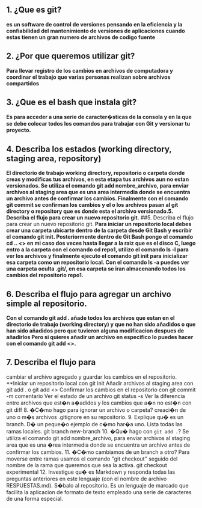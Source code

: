 ## 1. ¿Que es git?
**es un software de control de versiones  pensando en la eficiencia y la confiabilidad del mantenimiento de versiones de aplicaciones cuando estas tienen un gran numero de archivos de codigo fuente**
## 2. ¿Por que queremos utilizar git?
**Para llevar registro de los cambios en archivos de computadora y coordinar el trabajo que varias personas realizan sobre archivos compartidos**
## 3. ¿Que es el bash que instala git?
**Es para acceder a una serie de caracter�sticas de la consola y  en la que se debe colocar todos los comandos para trabajar con Git y versionar tu proyecto.**
## 4. Describa los estados (working directory, staging area, repository)
**El directorio de trabajo working directory, repositorio o carpeta donde creas y modificas tus archivos, en esta etapa tus archivos aun no estan versionados.
Se utiliza el comando git add nombre_archivo, para enviar archivos al staging area que es una area intermedia donde se encuentra un archivo antes de confirmar los cambios.
Finalmente con el comando git commit se confirman los cambios y el o los archivos pasan al git directory o repository que es donde esta el archivo versionado.5. Describa el flujo para crear un nuevo repositorio git.**
##5. Describa el flujo para crear un nuevo repositorio git.
**Para iniciar un repositorio local debes crear una carpeta ubicarte dentro de la carpeta desde Git Bash y escribir el comando git init.
Posteriormente dentro de Git Bash pongo el comando cd .. <<tecla intro>> en mi caso dos veces hasta llegar a la raiz que es el disco C, luego entro a la carpeta con el comando cd repo1, utilizo el comando ls -l para ver los archivos y finalmente ejecuto el comando git init para inicializar esa carpeta como un repositorio local.
Con el comando ls -a puedes ver una carpeta oculta .git/, en esa carpeta se iran almacenando todos los cambios del repositorio repo1.**
## 6. Describa el flujo para agregar un archivo simple al repositorio.
**Con el comando git add . añade todos los archivos que estan en el directorio de trabajo (working directory) y que no han sido añadidos o que han sido añadidos pero que tuvieron alguna modificacion despues de añadirlos
Pero si quieres añadir un archivo en especifico lo puedes hacer con el comando git add <<nombre de archivo>>.**
## 7. Describa el flujo para
cambiar el archivo agregado y guardar los cambios en el repositorio.
**Iniciar un repositorio local con git init
Añadir archivos al staging area con git add . o git add <<archivo>>
Confirmar los cambios en el repositorio con git commit -m comentario
Ver el estado de un archivo git status -s
Ver la diferencia entre archivos que est�n a�adidos y los cambios que a�n no est�n con git diff
8. �C�mo hago para ignorar un archivo o carpeta?
creaci�n de uno o m�s archivos .gitignore en su repositorio.
9. Explique qu� es un branch. D� un peque�o ejemplo de c�mo har�a uno.
Lista todas las ramas locales.
git branch new-branch
10. �Qu� hago con `git add .`?
Se utiliza el comando git add nombre_archivo, para enviar archivos al staging area que es una �rea intermedia donde se encuentra un archivo antes de confirmar los cambios.
11. �C�mo cambiamos de un branch a otro?
Para moverse entre ramas usamos el comando "git checkout" seguido del nombre de la rama que queremos que sea la activa.
git checkout experimental
12. Investigue qu� es Markdown y responda todas las preguntas anteriores en este lenguaje (con el nombre de archivo RESPUESTAS.md). S�balo al repositorio.
Es un lenguaje de marcado que facilita la aplicacion de formato de texto empleado  una serie de caracteres de una forma especial.